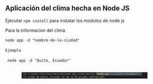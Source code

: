 ## Aplicación del clima hecha en Node JS


Ejecutar ``` npm install ``` para instalar los modulos de node js

Para la informacion del clima

```
node app -d "nombre-de-la-ciudad"

Ejemplo 

 node app -d "Quito, Ecuador"  


```
  

<p align="center"> <img src="https://github.com/FabianGM/clima-nodejs/blob/master/pictures/Imagen1.png" width="400"/> </p>